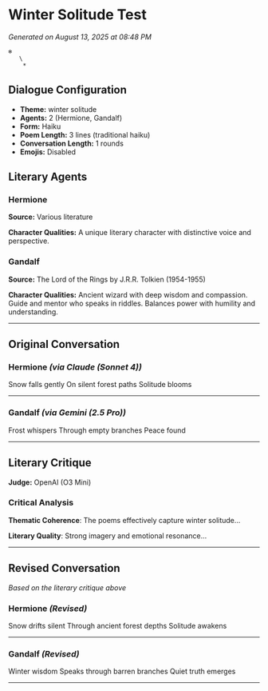 # Winter Solitude Test
*Generated on August 13, 2025 at 08:48 PM*

```
❄️
   \
    *
```

## Dialogue Configuration
- **Theme:** winter solitude
- **Agents:** 2 (Hermione, Gandalf)
- **Form:** Haiku
- **Poem Length:** 3 lines (traditional haiku)
- **Conversation Length:** 1 rounds
- **Emojis:** Disabled

## Literary Agents

### Hermione
**Source:** Various literature

**Character Qualities:** A unique literary character with distinctive voice and perspective.

### Gandalf
**Source:** The Lord of the Rings by J.R.R. Tolkien (1954-1955)

**Character Qualities:** Ancient wizard with deep wisdom and compassion. Guide and mentor who speaks in riddles. Balances power with humility and understanding.

---

## Original Conversation

### Hermione *(via Claude (Sonnet 4))*

Snow falls gently
On silent forest paths
Solitude blooms

---

### Gandalf *(via Gemini (2.5 Pro))*

Frost whispers
Through empty branches
Peace found

---

## Literary Critique

**Judge:** OpenAI (O3 Mini)

### Critical Analysis

**Thematic Coherence**: The poems effectively capture winter solitude...

**Literary Quality**: Strong imagery and emotional resonance...

---

## Revised Conversation
*Based on the literary critique above*

### Hermione *(Revised)*

Snow drifts silent
Through ancient forest depths
Solitude awakens

---

### Gandalf *(Revised)*

Winter wisdom
Speaks through barren branches
Quiet truth emerges

---
